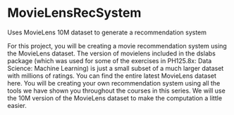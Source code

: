 # MovieLensRecSystem
Uses MovieLens 10M dataset to generate a recommendation system

For this project, you will be creating a movie recommendation system using the MovieLens dataset. The version of movielens included in the dslabs package (which was used for some of the exercises in PH125.8x: Data Science: Machine Learning) is just a small subset of a much larger dataset with millions of ratings. You can find the entire latest MovieLens dataset here. You will be creating your own recommendation system using all the tools we have shown you throughout the courses in this series. We will use the 10M version of the MovieLens dataset to make the computation a little easier.
